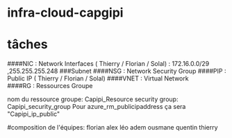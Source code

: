 # infra-cloud-capgipi

# tâches 
####NIC : Network Interfaces ( Thierry / Florian / Solal) : 172.16.0.0/29 ,255.255.255.248
###Subnet
####NSG : Network Security Group
####PIP : Public IP ( Thierry / Florian / Solal)
####VNET : Virtual Network  
####RG : Ressources Groupe 

nom du ressource groupe: Capipi_Resource
security group: Capipi_security_group
Pour azure_rm_publicipaddress ça sera "Capipi_ip_public"

#composition de l'équipes:
florian
alex
léo
adem
ousmane
quentin
thierry

